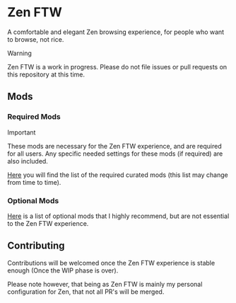 # Zen FTW

A comfortable and elegant Zen browsing experience, for people who want to browse, not rice.

> [!WARNING]
>
> Zen FTW is a work in progress. Please do not file issues or pull requests on this repository at this time.

## Mods

### Required Mods

> [!IMPORTANT]
> These mods are necessary for the Zen FTW experience, and are required for all users.
> Any specific needed settings for these mods (if required) are also included.

[Here](/ZenMods.md#required-mods) you will find the list of the required curated mods (this list may change from time to time).

### Optional Mods

[Here](/ZenMods.md#optional-mods) is a list of optional mods that I highly recommend, but are
not essential to the Zen FTW experience.

## Contributing

Contributions will be welcomed once the Zen FTW experience is stable enough (Once the WIP phase is over).

Please note however, that being as Zen FTW is mainly my personal configuration for Zen, that not all PR's will be merged.
